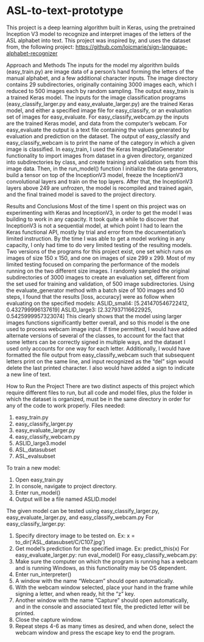 # ASL-to-text-prototype
This project is a deep learning algorithm built in Keras, using the pretrained Inception V3 model to recognize and interpret images of the letters of the ASL alphabet into text.
This project was inspired by, and uses the dataset from, the following project:
	https://github.com/loicmarie/sign-language-alphabet-recognizer

Approach and Methods
	The inputs for the model my algorithm builds (easy_train.py) are image data of a person’s hand forming the letters of the manual alphabet, and a few additional character inputs. The image directory  contains 29 subdirectories, originally containing 3000 images each, which I reduced to 500 images each by random sampling. The output easy_train is a trained Keras model.
	The inputs for the image classification programs (easy_classify_larger.py and easy_evaluate_larger.py) are the trained Keras model, and either a specified image file for easy_classify, or an evaluation set of images for easy_evaluate. For easy_classify_webcam.py the inputs are the trained Keras model, and data from the computer’s webcam. For easy_evaluate the output is a text file containing the values generated by evaluation and prediction on the dataset. The output of easy_classify and easy_classify_webcam is to print the name of the category in which a given image is classified.
	In easy_train, I used the Keras ImageDataGenerator functionality to import images from dataset in a given directory, organized into subdirectories by class, and create training and validation sets from this image data. Then, in the run_model() function I initialize the data generators, build a tensor on top of the InceptionV3 model, freeze the InceptionV3 convolutional layers and train on the top layers. After that, the InceptionV3 layers above 249 are unfrozen, the model is recompiled and trained again, and the final trained model is saved to the project directory. 

Results and Conclusions
	Most of the time I spent on this project was on experimenting with Keras and InceptionV3, in order to get the model I was building to work in any capacity. It took quite a while to discover that InceptionV3 is not a sequential model, at which point I had to learn the Keras functional API, mostly by trial and error from the documentation’s limited instruction. By the time I was able to get a model working in any capacity, I only had time to do very limited testing of the resulting models.
	Two versions of the programs for this project exist, one set which runs on images of size 150 x 150, and one on images of size 299 x 299. Most of my limited testing focused on comparing the performance of the models running on the two different size images. I randomly sampled the original subdirectories of 3000 images to create an evaluation set, different from the set used for training and validation, of 500 image subdirectories. Using the evaluate_generator method with a batch size of 100 images and 50 steps, I found that the results [loss, accuracy] were as follow when evaluating on the specified models:
		ASLID_small4: [5.241470546722412, 0.432799996137619]
		ASLID_large3: [2.327937116622925, 0.5425999957323074]
	This clearly shows that the model using larger images functions significantly better overall, and so this model is the one used to process webcam image input. 
	If time permitted, I would have added alternate versions of several of the classes, to account for the fact that some letters can be correctly signed in multiple ways, and the dataset I used only accounts for one way for each letter. Additionally, I would have formatted the file output from easy_classify_webcam such that subsequent letters print on the same line, and input recognized as the “del” sign would delete the last printed character. I also would have added a sign to indicate a new line of text.


How to Run the Project
	There are two distinct aspects of this project which require different files to run, but all code and model files, plus the folder in which the dataset is organized, must be in the same directory in order for any of the code to work properly.
Files needed:
1.	easy_train.py
2.	easy_classify_larger.py
3.	easy_evaluate_larger.py
4.	easy_classify_webcam.py
5.	ASLID_large3.model
6.	ASL_datasubset
7.	ASL_evalsubset

To train a new model:
1.	Open easy_train.py
2.	In console, navigate to project directory.
3. 	Enter run_model()
4.	Output will be a file named ASLID.model

The given model can be tested using easy_classify_larger.py, easy_evaluate_larger.py, and easy_classify_webcam.py
For easy_classify_larger.py:
1.	Specify directory image to be tested on.
		Ex: x = to_dir('ASL_datasubset/C/C107.jpg')
2.	Get model’s prediction for the specified image.
		Ex: predict_this(x)
For easy_evaluate_larger.py:
	run eval_model()
For easy_classify_webcam.py:
1.	Make sure the computer on which the program is running has a webcam and is running Windows, as this functionality may be OS dependent.
2.	Enter run_interpreter()
3.	A window with the name “Webcam” should open automatically.
4.	With the webcam window selected, place your hand in the frame while signing a letter, and when ready, hit the “z” key.
5.	Another window with the name “Capture” should open automatically, and in the console and associated text file, the predicted letter will be printed.
6.	Close the capture window.
7.	Repeat steps 4-6 as many times as desired, and when done, select the webcam window and press the escape key to end the program.
